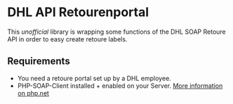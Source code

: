 # DHL API Retourenportal

This *unofficial* library is wrapping some functions of the DHL SOAP Retoure API in order to easy create retoure labels.

## Requirements

- You need a retoure portal set up by a DHL employee.
- PHP-SOAP-Client installed + enabled on your Server. [More information on php.net](http://php.net/manual/en/soap.setup.php)

